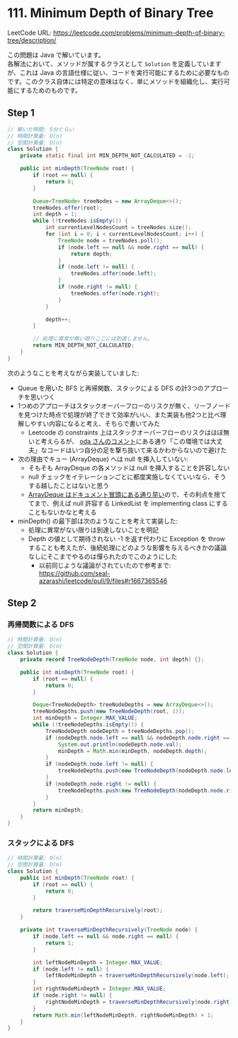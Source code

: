 # 111. Minimum Depth of Binary Tree

LeetCode URL: https://leetcode.com/problems/minimum-depth-of-binary-tree/description/

この問題は Java で解いています。  
各解法において、メソッドが属するクラスとして `Solution` を定義していますが、これは Java の言語仕様に従い、コードを実行可能にするために必要なものです。このクラス自体には特定の意味はなく、単にメソッドを組織化し、実行可能にするためのものです。

## Step 1

```java
// 解いた時間: 5分ぐらい
// 時間計算量: O(n)
// 空間計算量: O(n)
class Solution {
    private static final int MIN_DEPTH_NOT_CALCULATED = -1;

    public int minDepth(TreeNode root) {
        if (root == null) {
            return 0;
        }

        Queue<TreeNode> treeNodes = new ArrayDeque<>();
        treeNodes.offer(root);
        int depth = 1;
        while (!treeNodes.isEmpty()) {
            int currentLevelNodesCount = treeNodes.size();
            for (int i = 0; i < currentLevelNodesCount; i++) {
                TreeNode node = treeNodes.poll();
                if (node.left == null && node.right == null) {
                    return depth;
                }
                if (node.left != null) {
                    treeNodes.offer(node.left);
                }
                if (node.right != null) {
                    treeNodes.offer(node.right);
                }
            }

            depth++;
        }

        // 処理に異常が無い限りここには到達しません。
        return MIN_DEPTH_NOT_CALCULATED;
    }
}
```

次のようなことを考えながら実装していました:

- Queue を用いた BFS と再帰関数、スタックによる DFS の計3つのアプローチを思いつく
- 1つめのアプローチはスタックオーバーフローのリスクが無く、リーフノードを見つけた時点で処理が終了できて効率がいい、また実装も他2つと比べ理解しやすい内容になると考え、そちらで書いてみた
    - Leetcode の constraints 上はスタックオーバーフローのリスクはほぼ無いと考えらるが、 [oda さんのコメント](https://github.com/kazukiii/leetcode/pull/22/files#r1667746480)にある通り「この環境では大丈夫」なコードはいつ自分の足を撃ち抜いて来るかわからないので避けた
- 次の理由でキュー (ArrayDeque) へは null を挿入していない:
    - そもそも ArrayDeque の各メソッドは null を挿入することを許容しない
    - null チェックをイテレーションごとに都度実施しなくていいなら、そうする越したことはないと思う
    - [ArrayDeque はドキュメント冒頭にある通り早い](https://docs.oracle.com/en%2Fjava%2Fjavase%2F22%2Fdocs%2Fapi%2F%2F/java.base/java/util/ArrayDeque.html)ので、その利点を捨ててまで、例えば null 許容する LinkedList を implementing class にすることもないかなと考える
- minDepth() の最下部は次のようなことを考えて実装した:
    - 処理に異常がない限りは到達しないことを明記
    - Depth の値として期待されない -1 を返す代わりに Exception を throw することも考えたが、後続処理にどのような影響を与えるべきかの議論なしにそこまでやるのは憚られたのでこのようにした
        - 以前同じような議論がされていたので参考まで: https://github.com/seal-azarashi/leetcode/pull/9/files#r1667365546

## Step 2

### 再帰関数による DFS

```java
// 時間計算量: O(n)
// 空間計算量: O(n)
class Solution {
    private record TreeNodeDepth(TreeNode node, int depth) {};

    public int minDepth(TreeNode root) {
        if (root == null) {
            return 0;
        }

        Deque<TreeNodeDepth> treeNodeDepths = new ArrayDeque<>();
        treeNodeDepths.push(new TreeNodeDepth(root, 1));
        int minDepth = Integer.MAX_VALUE;
        while (!treeNodeDepths.isEmpty()) {
            TreeNodeDepth nodeDepth = treeNodeDepths.pop();
            if (nodeDepth.node.left == null && nodeDepth.node.right == null) {
                System.out.println(nodeDepth.node.val);
                minDepth = Math.min(minDepth, nodeDepth.depth);
            }
            if (nodeDepth.node.left != null) {
                treeNodeDepths.push(new TreeNodeDepth(nodeDepth.node.left, nodeDepth.depth + 1));
            }
            if (nodeDepth.node.right != null) {
                treeNodeDepths.push(new TreeNodeDepth(nodeDepth.node.right, nodeDepth.depth + 1));
            }
        }
        return minDepth;
    }
}
```

### スタックによる DFS

```java
// 時間計算量: O(n)
// 空間計算量: O(n)
class Solution {
    public int minDepth(TreeNode root) {
        if (root == null) {
            return 0;
        }

        return traverseMinDepthRecursively(root);
    }

    private int traverseMinDepthRecursively(TreeNode node) {
        if (node.left == null && node.right == null) {
            return 1;
        }

        int leftNodeMinDepth = Integer.MAX_VALUE;
        if (node.left != null) {
            leftNodeMinDepth = traverseMinDepthRecursively(node.left);
        }
        int rightNodeMinDepth = Integer.MAX_VALUE;
        if (node.right != null) {
            rightNodeMinDepth = traverseMinDepthRecursively(node.right);
        }
        return Math.min(leftNodeMinDepth, rightNodeMinDepth) + 1;
    }
}
```
